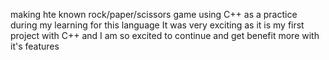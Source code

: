 making hte known rock/paper/scissors game using C++ as a practice during my learning for this language
It was very exciting as it is my first project with C++ and I am so excited to continue and get benefit more with it's features 

